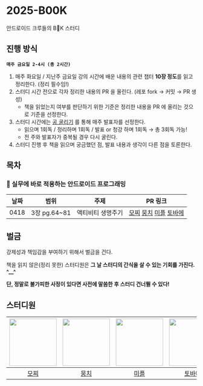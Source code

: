 # 2025-B00K
안드로이드 크루들의 B👀K 스터디

## 진행 방식
**`매주 금요일 2-4시 (총 2시간)`**

1. 매주 화요일 / 지난주 금요일 강의 시간에 배운 내용의 관련 챕터 **10장 정도**를 읽고 정리한다. (정리 필수임!)
2. 스터디 시간 전으로 각자 정리한 내용의 PR 을 올린다. (레포 fork → 커밋 → PR 생성)
    - 책을 읽었는지 여부를 판단하기 위한 기준은 정리한 내용을 PR 에 올리는 것으로 기준을 선정한다.
3. 스터디 시간에는 [공 굴리기](https://lazygyu.github.io/roulette/) 를 통해 매주 발표자를 선정한다. 
    - 읽으며 1회독 / 정리하며 1회독 / 발표 or 청강 하며 1회독 → 총 3회독 가능!
    - 전 주와 발표자가 중복될 경우 다시 굴린다.
4. 스터디 진행 후 책을 읽으며 궁금했던 점, 발표 내용과 생각이 다른 점을 토론한다.

## 목차
### 📘 실무에 바로 적용하는 안드로이드 프로그래밍

| 날짜  | 범위   | 주제 | PR 링크 |
|-------|--------|------|---------|
| 0418  | 3장 pg.64~81  | 액티비티 생명주기 | [모찌](https://github.com/wondroid-world) [뭉치](https://github.com/m6z1) [미플](https://github.com/HamBeomJoon) [토바에](https://github.com/vvn89) |

## 벌금
강제성과 책임감을 부여하기 위해서 벌금을 건다.

책을 읽지 않은(정리 못한) 스터디원은 **그 날 스터디의 간식을 살 수 있는 기회를 가진다. ^__^**

**단, 정말로 불가피한 사정이 있다면 사전에 말씀한 후 스터디 건너뛸 수 있다!**

## 스터디원
|<img src="https://avatars.githubusercontent.com/u/192606356?v=4" width="125" />|<img src="https://avatars.githubusercontent.com/u/114990782?v=4" width="125" />|<img src="https://avatars.githubusercontent.com/u/37996727?v=4" width="125" />|<img src="https://avatars.githubusercontent.com/u/176254419?v=4" width="125" />|
|:---------:|:---------:|:---------:|:---------:|
|[모찌](https://github.com/wondroid-world)</br>|[뭉치](https://github.com/m6z1)</br>|[미플](https://github.com/HamBeomJoon)</br>|[토바에](https://github.com/vvn89)</br>|
</br>
